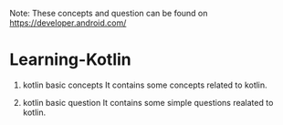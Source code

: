 Note: These concepts and question can be found on https://developer.android.com/

# Learning-Kotlin
1. kotlin basic concepts
It contains some concepts related to kotlin.

2. kotlin basic question
It contains some simple questions realated to kotlin.



